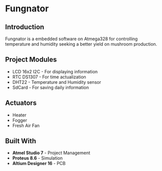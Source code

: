 # Fungnator

## Introduction
Fungnator is a embedded software on Atmega328 for controlling temperature and humidity seeking a better yield on mushroom production.

## Project Modules
* LCD 16x2 I2C - For displaying information
* RTC DS1307 - For time actualization
* DHT22 - Temperature and Humidity sensor
* SdCard - For saving daily information

## Actuators
* Heater
* Fogger
* Fresh Air Fan

## Built With
* **Atmel Studio 7** - Project Management
* **Proteus 8.6** - Simulation
* **Altium Designer 16** - PCB
